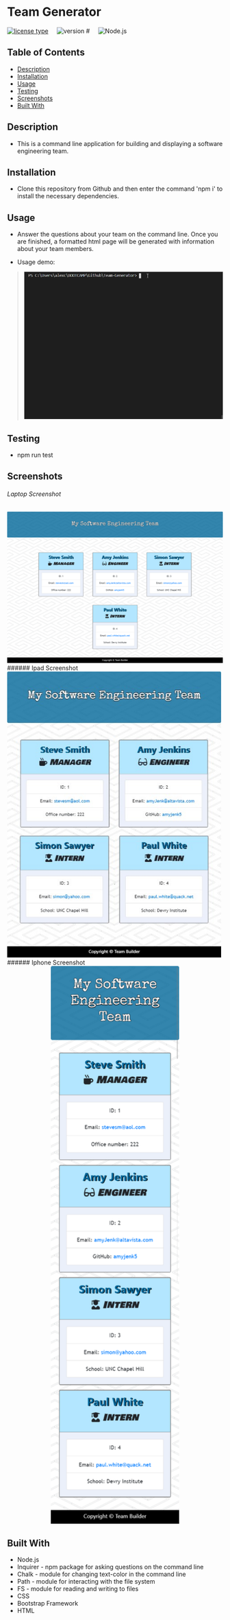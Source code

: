 # Team Generator
[![license type](https://img.shields.io/badge/License-None-yellow)](#License) &nbsp;&nbsp;&nbsp; 	 ![version #](https://img.shields.io/badge/Version-1.0-blue) &nbsp;&nbsp;&nbsp; 	 ![Node.js](https://img.shields.io/badge/Built_with-Node.js-green) 
## Table of Contents  

* [Description](#Description)
* [Installation](#Installation)
* [Usage](#Usage)
* [Testing](#Testing)
* [Screenshots](#Screenshots)
* [Built With](#Built-With)

## Description  

  * This is a command line application for building and displaying a software engineering team. 
 
## Installation  

  * Clone this repository from Github and then enter the command 'npm i' to install the necessary dependencies. 
 
## Usage  

  * Answer the questions about your team on the command line.  Once you are finished, a formatted html page will be generated with information about your team members. 

  * Usage demo:

><div align="center"><img  alt="usage.gif" src= "appUse.gif" width="600px" /></div>

 
## Testing  

  * npm run test 
 
 
## Screenshots  
###### Laptop Screenshot    
<img  alt="Laptop Screenshot" src= "ssLaptop.png" width="600px" />  
###### Ipad Screenshot    
<img  alt="Ipad Screenshot" src= "ssIpad.jpg" width="500px" />
###### Iphone Screenshot  
<div align="center"><img  alt="Iphone Screensho" src= "ssIphone.png" width="300px" /></div>
 
## Built With  

* Node.js
* Inquirer - npm package for asking questions on the command line
* Chalk - module for changing text-color in the command line
* Path - module for interacting with the file system
* FS - module for reading and writing to files
* CSS
* Bootstrap Framework
* HTML
